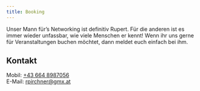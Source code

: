 ```yaml
---
title: Booking
---
```


Unser Mann für’s Networking ist definitiv Rupert. Für die anderen ist es immer wieder unfassbar, wie viele Menschen er kennt! Wenn ihr uns gerne für Veranstaltungen buchen möchtet, dann meldet euch einfach bei ihm.

## Kontakt

Mobil: <a href="tel:+436648987056">+43 664 8987056</a>  
E-Mail: rpirchner@gmx.at